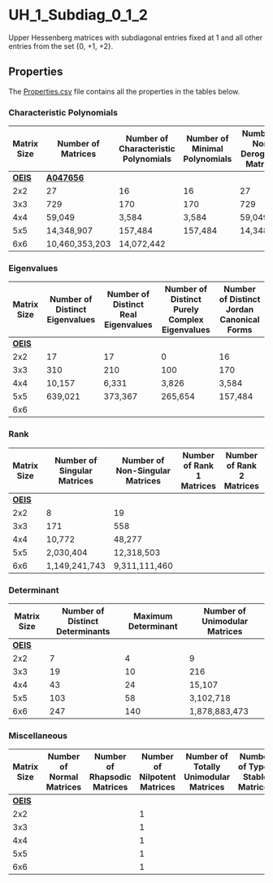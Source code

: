 # UH_1_Subdiag_0_1_2

Upper Hessenberg matrices with subdiagonal entries fixed at 1 and all other entries from the set {0, +1, +2}.

## Properties

The [Properties.csv](Properties.csv) file contains all the properties in the tables below.

### Characteristic Polynomials

| Matrix Size | Number of Matrices | Number of Characteristic Polynomials | Number of Minimal Polynomials | Number of Non-Derogatory Matrices | Maximum Characteristic Height |
| --- | --- | --- | --- | --- | --- |
| [__OEIS__](https://oeis.org/) | [__A047656__](https://oeis.org/A047656) | | | | |
| 2x2 | 27 | 16 | 16 | 27 | 4 |
| 3x3 | 729 | 170 | 170 | 729 | 12 |
| 4x4 | 59,049 | 3,584 | 3,584 | 59,049 | 36 |
| 5x5 | 14,348,907 | 157,484 | 157,484 | 14,348,907 | 104 |
| 6x6 | 10,460,353,203 | 14,072,442 | | | 292 |

### Eigenvalues

| Matrix Size | Number of Distinct Eigenvalues | Number of Distinct Real Eigenvalues | Number of Distinct Purely Complex Eigenvalues | Number of Distinct Jordan Canonical Forms |
| --- | --- | --- | --- | --- |
| [__OEIS__](https://oeis.org/) | | | | |
| 2x2 | 17 | 17 | 0 | 16 |
| 3x3 | 310 | 210 | 100 | 170 |
| 4x4 | 10,157 | 6,331 | 3,826 | 3,584 |
| 5x5 | 639,021 | 373,367 | 265,654 | 157,484 |
| 6x6 | | | | |

### Rank

| Matrix Size | Number of Singular Matrices | Number of Non-Singular Matrices | Number of Rank 1 Matrices | Number of Rank 2 Matrices | Number of Rank 3 Matrices | Number of Rank 4 Matrices | Number of Rank 5 Matrices | Number of Rank 6 Matrices |
| --- | --- | --- | --- | --- | --- | --- | --- | --- |
| [__OEIS__](https://oeis.org/) | | | | | | | | |
| 2x2 | 8 | 19 | | | | | | |
| 3x3 | 171 | 558 | | | | | | |
| 4x4 | 10,772 | 48,277 | | | | | | |
| 5x5 | 2,030,404 | 12,318,503 | | | | | | |
| 6x6 | 1,149,241,743 | 9,311,111,460 | | | | | | |

### Determinant

| Matrix Size | Number of Distinct Determinants | Maximum Determinant | Number of Unimodular Matrices |
| --- | --- | --- | --- |
| [__OEIS__](https://oeis.org/) | | | |
| 2x2 | 7 | 4 | 9 |
| 3x3 | 19 | 10 | 216 |
| 4x4 | 43 | 24 | 15,107 |
| 5x5 | 103 | 58 | 3,102,718 |
| 6x6 | 247 | 140 | 1,878,883,473 |

### Miscellaneous

| Matrix Size | Number of Normal Matrices | Number of Rhapsodic Matrices | Number of Nilpotent Matrices | Number of Totally Unimodular Matrices | Number of Type I Stable Matrices | Number of Type II Stable Matrices |
| --- | --- | --- | --- | --- | --- | --- |
| [__OEIS__](https://oeis.org/) | | | | | | |
| 2x2 | | | 1 | | | |
| 3x3 | | | 1 | | | |
| 4x4 | | | 1 | | | |
| 5x5 | | | 1 | | | |
| 6x6 | | | 1 | | | |

